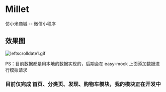 # Millet
仿小米商城 -- 微信小程序

## 效果图
![leftscrolldate1.gif](https://i.loli.net/2020/03/31/DF2J4advW1UeBcA.gif)

PS：目前数据都是用本地的数据实现的，后期会在 easy-mock 上面添加数据进行模拟请求

### 目前仅完成 首页、分类页、发现、购物车模块，我的模块正在开发中